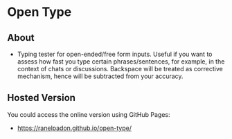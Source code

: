 # Open Type


## About

* Typing tester for open-ended/free form inputs. Useful if you want to assess how fast you type certain phrases/sentences, for example, in the context of chats or discussions. Backspace will be treated as corrective mechanism, hence will be subtracted from your accuracy.


## Hosted Version
You could access the online version using GitHub Pages:
- https://ranelpadon.github.io/open-type/
